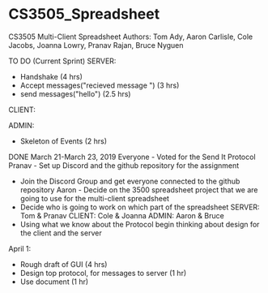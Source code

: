 # CS3505_Spreadsheet
CS3505 Multi-Client Spreadsheet
Authors: Tom Ady, Aaron Carlisle, Cole Jacobs, Joanna Lowry, Pranav Rajan, Bruce Nyguen

TO DO (Current Sprint)
SERVER:
- Handshake (4 hrs)
- Accept messages("recieved message ") (3 hrs)
- send messages("hello") (2.5 hrs)

CLIENT:



ADMIN:
- Skeleton of Events (2 hrs)


DONE
March 21-March 23, 2019
Everyone - Voted for the Send It Protocol
Pranav - Set up Discord and the github repository for the assignment
- Join the Discord Group and get everyone connected to the github repository 
Aaron - Decide on the 3500 spreadsheet project that we are going to use for the multi-client spreadsheet
- Decide who is going to work on which part of the spreadsheet SERVER: Tom & Pranav CLIENT: Cole & Joanna ADMIN: Aaron & Bruce
- Using what we know about the Protocol begin thinking about design for the client and the server

April 1:
- Rough draft of GUI (4 hrs)
- Design top protocol, for messages to server (1 hr)
- Use document (1 hr)
